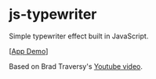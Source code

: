 # js-typewriter
Simple typewriter effect built in JavaScript.

[[App Demo](https://brunoagatao.github.io/js-typewriter)]

Based on Brad Traversy's [Youtube video](https://www.youtube.com/watch?v=POX3dT-pB4E).